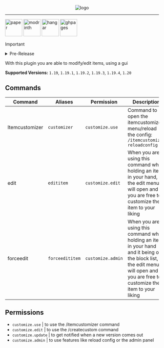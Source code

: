 <div align="center">
  <img alt="logo" src="https://github.com/Vxrpenter/Itemcustomizer/assets/110356385/d6179a53-b250-4d28-b4d1-2fa0bdfede0a">
</div>

---

[<img alt="paper" height="56" src="https://cdn.jsdelivr.net/npm/@intergrav/devins-badges@3/assets/cozy/supported/paper_vector.svg"/>](https://papermc.io/)
[<img alt="modrinth" height="56" src="https://cdn.jsdelivr.net/npm/@intergrav/devins-badges@3/assets/cozy/available/modrinth_vector.svg">](https://modrinth.com/plugin/itemcustomizer)
[<img alt="hangar" height="56" src="https://cdn.jsdelivr.net/npm/@intergrav/devins-badges@3/assets/cozy/available/hangar_vector.svg">](https://hangar.papermc.io/Vxrpenter/Itemcustomizer)
[<img alt="ghpages" height="56" src="https://cdn.jsdelivr.net/npm/@intergrav/devins-badges@3/assets/cozy/documentation/ghpages_vector.svg">](https://github.com/Vxrpenter/Itemcustomizer/wiki)
> [!IMPORTANT]
> <details>
> <summary>Pre-Release</summary>
>   This plugin is a pre-release, some features may not work yet or bugs may occur!!!
> </details>

With this plugin you are able to modify/edit items, using a gui

**Supported Versions:** `1.19`, `1.19.1`, `1.19.2`, `1.19.3`, `1.19.4`, `1.20`

## Commands

| Command | Aliases| Permission | Description|
| --- | --- | --- | --- |
| Itemcustomizer | `customizer` | `customize.use` | Command to open the itemcustomizer menu/reload the config: `/itemcustomizer reloadconfig` |
| edit | `edititem` | `customize.edit` | When you are using this command while holding an item in your hand, the edit menu will open and you are free to customize the item to your liking |
| forceedit | `forceedititem` | `customize.admin` | When you are using this command while holding an item in your hand and it being on the block list, the edit menu will open and you are free to customize the item to your liking  |

## Permissions
- `customize.use` | to use the /itemcustomizer command
- `customize.edit` | to use the /createcustom command
- `customize.update` | to get notified when a new version comes out
- `customize.admin` | to use features like reload config or the admin panel
